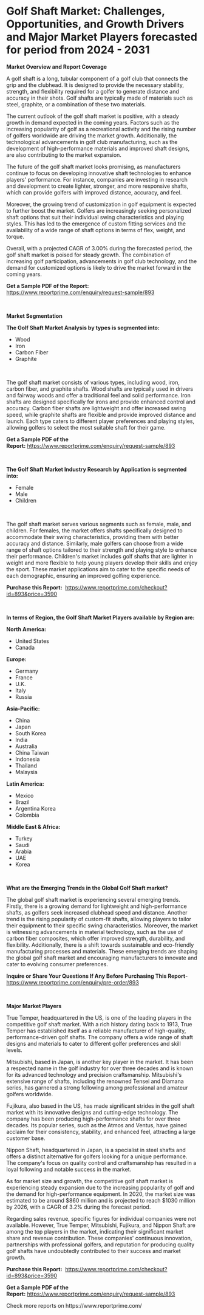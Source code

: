 <p><h1>Golf Shaft Market: Challenges, Opportunities, and Growth Drivers and Major Market Players forecasted for period from 2024 - 2031</h1></p><p><strong>Market Overview and Report Coverage</strong></p>
<p><p>A golf shaft is a long, tubular component of a golf club that connects the grip and the clubhead. It is designed to provide the necessary stability, strength, and flexibility required for a golfer to generate distance and accuracy in their shots. Golf shafts are typically made of materials such as steel, graphite, or a combination of these two materials.</p><p>The current outlook of the golf shaft market is positive, with a steady growth in demand expected in the coming years. Factors such as the increasing popularity of golf as a recreational activity and the rising number of golfers worldwide are driving the market growth. Additionally, the technological advancements in golf club manufacturing, such as the development of high-performance materials and improved shaft designs, are also contributing to the market expansion.</p><p>The future of the golf shaft market looks promising, as manufacturers continue to focus on developing innovative shaft technologies to enhance players' performance. For instance, companies are investing in research and development to create lighter, stronger, and more responsive shafts, which can provide golfers with improved distance, accuracy, and feel.</p><p>Moreover, the growing trend of customization in golf equipment is expected to further boost the market. Golfers are increasingly seeking personalized shaft options that suit their individual swing characteristics and playing styles. This has led to the emergence of custom fitting services and the availability of a wide range of shaft options in terms of flex, weight, and torque.</p><p>Overall, with a projected CAGR of 3.00% during the forecasted period, the golf shaft market is poised for steady growth. The combination of increasing golf participation, advancements in golf club technology, and the demand for customized options is likely to drive the market forward in the coming years.</p></p>
<p><strong>Get a Sample PDF of the Report:</strong> <a href="https://www.reportprime.com/enquiry/request-sample/893">https://www.reportprime.com/enquiry/request-sample/893</a></p>
<p>&nbsp;</p>
<p><strong>Market Segmentation</strong></p>
<p><strong>The Golf Shaft Market Analysis by types is segmented into:</strong></p>
<p><ul><li>Wood</li><li>Iron</li><li>Carbon Fiber</li><li>Graphite</li></ul></p>
<p>&nbsp;</p>
<p><p>The golf shaft market consists of various types, including wood, iron, carbon fiber, and graphite shafts. Wood shafts are typically used in drivers and fairway woods and offer a traditional feel and solid performance. Iron shafts are designed specifically for irons and provide enhanced control and accuracy. Carbon fiber shafts are lightweight and offer increased swing speed, while graphite shafts are flexible and provide improved distance and launch. Each type caters to different player preferences and playing styles, allowing golfers to select the most suitable shaft for their game.</p></p>
<p><strong>Get a Sample PDF of the Report:</strong>&nbsp;<a href="https://www.reportprime.com/enquiry/request-sample/893">https://www.reportprime.com/enquiry/request-sample/893</a></p>
<p>&nbsp;</p>
<p><strong>The Golf Shaft Market Industry Research by Application is segmented into:</strong></p>
<p><ul><li>Female</li><li>Male</li><li>Children</li></ul></p>
<p>&nbsp;</p>
<p><p>The golf shaft market serves various segments such as female, male, and children. For females, the market offers shafts specifically designed to accommodate their swing characteristics, providing them with better accuracy and distance. Similarly, male golfers can choose from a wide range of shaft options tailored to their strength and playing style to enhance their performance. Children's market includes golf shafts that are lighter in weight and more flexible to help young players develop their skills and enjoy the sport. These market applications aim to cater to the specific needs of each demographic, ensuring an improved golfing experience.</p></p>
<p><strong>Purchase this Report:</strong>&nbsp; <a href="https://www.reportprime.com/checkout?id=893&price=3590">https://www.reportprime.com/checkout?id=893&price=3590</a></p>
<p>&nbsp;</p>
<p><strong>In terms of Region, the Golf Shaft Market Players available by Region are:</strong></p>
<p>
    <p> <strong> North America: </strong>
        <ul>
            <li>United States</li>
            <li>Canada</li>
        </ul>
        </p> 
    <p> <strong> Europe: </strong>
        <ul>
            <li>Germany</li>
            <li>France</li>
            <li>U.K.</li>
            <li>Italy</li>
            <li>Russia</li>
        </ul>
        </p> 
    <p> <strong> Asia-Pacific: </strong>
        <ul>
            <li>China</li>
            <li>Japan</li>
            <li>South Korea</li>
            <li>India</li>
            <li>Australia</li>
            <li>China Taiwan</li>
            <li>Indonesia</li>
            <li>Thailand</li>
            <li>Malaysia</li>
        </ul>
        </p> 
    <p> <strong> Latin America: </strong>
        <ul>
            <li>Mexico</li>
            <li>Brazil</li>
            <li>Argentina Korea</li>
            <li>Colombia</li>
        </ul>
        </p> 
    <p> <strong> Middle East & Africa: </strong>
        <ul>
            <li>Turkey</li>
            <li>Saudi</li>
            <li>Arabia</li>
            <li>UAE</li>
            <li>Korea</li>
        </ul>
    </p>
    </p>
<p>&nbsp;</p>
<p><strong>What are the Emerging Trends in the Global Golf Shaft market?</strong></p>
<p><p>The global golf shaft market is experiencing several emerging trends. Firstly, there is a growing demand for lightweight and high-performance shafts, as golfers seek increased clubhead speed and distance. Another trend is the rising popularity of custom-fit shafts, allowing players to tailor their equipment to their specific swing characteristics. Moreover, the market is witnessing advancements in material technology, such as the use of carbon fiber composites, which offer improved strength, durability, and flexibility. Additionally, there is a shift towards sustainable and eco-friendly manufacturing processes and materials. These emerging trends are shaping the global golf shaft market and encouraging manufacturers to innovate and cater to evolving consumer preferences.</p></p>
<p><strong>Inquire or Share Your Questions If Any Before Purchasing This Report</strong>- <a href="https://www.reportprime.com/enquiry/pre-order/893">https://www.reportprime.com/enquiry/pre-order/893</a></p>
<p>&nbsp;</p>
<p><strong>Major Market Players</strong></p>
<p><p>True Temper, headquartered in the US, is one of the leading players in the competitive golf shaft market. With a rich history dating back to 1913, True Temper has established itself as a reliable manufacturer of high-quality, performance-driven golf shafts. The company offers a wide range of shaft designs and materials to cater to different golfer preferences and skill levels.</p><p>Mitsubishi, based in Japan, is another key player in the market. It has been a respected name in the golf industry for over three decades and is known for its advanced technology and precision craftsmanship. Mitsubishi's extensive range of shafts, including the renowned Tensei and Diamana series, has garnered a strong following among professional and amateur golfers worldwide.</p><p>Fujikura, also based in the US, has made significant strides in the golf shaft market with its innovative designs and cutting-edge technology. The company has been producing high-performance shafts for over three decades. Its popular series, such as the Atmos and Ventus, have gained acclaim for their consistency, stability, and enhanced feel, attracting a large customer base.</p><p>Nippon Shaft, headquartered in Japan, is a specialist in steel shafts and offers a distinct alternative for golfers looking for a unique performance. The company's focus on quality control and craftsmanship has resulted in a loyal following and notable success in the market.</p><p>As for market size and growth, the competitive golf shaft market is experiencing steady expansion due to the increasing popularity of golf and the demand for high-performance equipment. In 2020, the market size was estimated to be around $860 million and is projected to reach $1030 million by 2026, with a CAGR of 3.2% during the forecast period.</p><p>Regarding sales revenue, specific figures for individual companies were not available. However, True Temper, Mitsubishi, Fujikura, and Nippon Shaft are among the top players in the market, indicating their significant market share and revenue contribution. These companies' continuous innovation, partnerships with professional golfers, and reputation for producing quality golf shafts have undoubtedly contributed to their success and market growth.</p></p>
<p><strong>Purchase this Report:</strong>&nbsp;&nbsp;<a href="https://www.reportprime.com/checkout?id=893&price=3590">https://www.reportprime.com/checkout?id=893&price=3590</a></p>
<p></p>
<p><strong>Get a Sample PDF of the Report:</strong>&nbsp;<a href="https://www.reportprime.com/enquiry/request-sample/893">https://www.reportprime.com/enquiry/request-sample/893</a></p>
<p>Check more reports on https://www.reportprime.com/</p>
